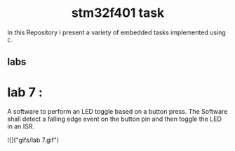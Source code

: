 <h1 style="text-align: center;"> stm32f401 task</h1>

In this Repository i present a variety of embedded tasks implemented using `C`.

## labs

# lab 7 :
A software to perform an LED toggle based on a button press. The Software shall detect a falling edge event on the button pin and then toggle the LED in an ISR.

![]("gifs/lab 7.gif")
